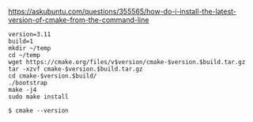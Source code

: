 
https://askubuntu.com/questions/355565/how-do-i-install-the-latest-version-of-cmake-from-the-command-line

```
version=3.11
build=1
mkdir ~/temp
cd ~/temp
wget https://cmake.org/files/v$version/cmake-$version.$build.tar.gz
tar -xzvf cmake-$version.$build.tar.gz
cd cmake-$version.$build/
./bootstrap
make -j4
sudo make install

$ cmake --version
```